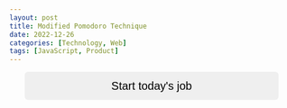 ```yaml
---
layout: post
title: Modified Pomodoro Technique
date: 2022-12-26
categories: [Technology, Web]
tags: [JavaScript, Product]
---
```


<audio id="audio"></audio>

<div id="prompt">
<input id="start" type="button" value="Start today's job" onclick="start()">
</div>

<div id="timer_main">
<div id="task">
<input id="task_input" type="text" placeholder="Type your task">
</div>

<div id="buttons">
<input id="switch_mode_button" type="button" value="Start working" onclick="switchMode()">
<input id="take_long_break_button" type="button" value="Take a 30 min break" onclick="takeLongBreak()">
</div>

<div id="forms">
<h2>Work Block Timer</h2>
<form name="work_timer">
<input type="number" value=0 readonly>:<input type="number" value=25 readonly>:<input type="number" value=0 readonly>
</form>

<h2>Break Timer</h2>
<form name="break_timer">
<input type="number" value=0 readonly>:<input type="number" value=5 readonly>:<input type="number" value=0 readonly>
</form>

<h2>Total Working Time</h2>
<form name="total_working_timer">
<input type="number" value=0 readonly>:<input type="number" value=0 readonly>:<input type="number" value=0 readonly>
</form>
</div>

<div id="long_break_timer">
<h2>Long Break Timer</h2>
<form name="long_break_timer">
<input type="number" value=5 readonly>:<input type="number" value=0 readonly>:<input type="number" value=0 readonly>
</form>
</div>

<div id="history">
<h2>History</h2>
</div>
<div class="table-wrapper"><table id="history_table">
  <tbody>
  </tbody>
</table></div>
</div>

<div id="summary">
<div id="summary_header">
</div>
<input id="summarize" type="button" value="Summarize" onclick="summerize()">
</div>
<div class="table-wrapper" id="summary_table_wrapper"><table id="summary_table">
  <tbody>
  <tr><th>Start Date</th><td class="task_name">Job Name</td><td>Work</td><td>Break</td></tr>
  </tbody>
</table></div>

<script type="module" src="./assets/js/timer/timer.js"></script>

<style>
#prompt, #task, #buttons, #history, #summary {
  text-align: center;
}

#timer_main, #long_break_timer, #summary {
  display: none;
}

#summary_table_wrapper {
  visibility: hidden;
}

#forms {
  margin-top: 20px;
  text-align: center;
}

#start {
  font-size: 20px;
  width: 450px;
  height: 50px;
  border-radius: 6px;
}

#copy {
  background: none;
  border: none;
  color: gray;
  font-size: 90%;
}

form {
  font-size: 5vmax;
  color: gray;
}

input {
  border: none;
}

input[type="text"] {
  min-width: 75%;
  max-width: 90%;
  margin-right: 20px;
  margin-left: 20px;
  font-size: 20px;
  background: none;
  text-align: center;
  border: 1px solid #aaa;
  margin-bottom: 40px;
  border-radius:6px;
  height: 50px;
}

input:focus, button:focus {
  outline: none;
}

input[type="text"]:focus::placeholder{
  opacity: 0;
}

input[type="number"] {
  width: 28%;
  background: none;
  font-size: 4vmax;
  text-align: center;
}

input[type="button"] {
  font-size: 20px;
  height: 50px;
  width: 300px;
  max-width: 90%;
  margin-right: 20px;
  margin-left: 20px;
  margin-bottom: 20px;
  border-radius: 6px;
}

.task_name {
  width: 50%;
}

table th {
  padding-left: 10px;
  width: 23%;
}

table {
  word-wrap: break-word;
  margin-top: 20px;
  margin-left: auto;
  margin-right: auto;
  width: 90%;
}

.table-wrapper>table tbody tr td{
  white-space: normal;
}

@media (min-width: 520px) {
  table {
    table-layout: fixed;
  }
}

</style>

